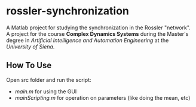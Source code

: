 # rossler-synchronization
A Matlab project for studying the synchronization in the Rossler "network". <br>
A project for the course **Complex Dynamics Systems** during the Master's degree in *Artificial Intelligence and Automation Engineering* at the *University of Siena*.

## How To Use

Open src folder and run the script:
- *main.m* for using the GUI
- *mainScripting.m* for operation on parameters (like doing the mean, etc)
